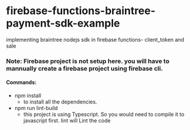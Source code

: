 # firebase-functions-braintree-payment-sdk-example
implementing braintree nodejs sdk in firebase functions- client_token and sale

### Note: Firebase project is not setup here. you will have to mannually create a firebase project using firebase cli.

#### Commands:
  -  npm install  
      - to install all the dependencies.
   - npm run lint-build
      - this project is using Typescript. So you would need to compile it to javascript first. lint will Lint the code
